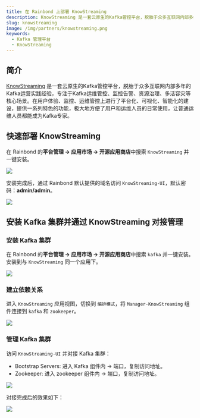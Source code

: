 ```yaml
---
title: 在 Rainbond 上部署 KnowStreaming
description: KnowStreaming 是一套云原生的Kafka管控平台，脱胎于众多互联网内部多年的Kafka运营实践经验，专注于Kafka运维管控、监控告警、资源治理、多活容灾等核心场景
slug: knowstreaming
image: /img/partners/knowstreaming.png
keywords:
  - Kafka 管理平台
  - KnowStreaming
---
```


## 简介

[KnowStreaming](https://github.com/didi/KnowStreaming) 是一套云原生的Kafka管控平台，脱胎于众多互联网内部多年的Kafka运营实践经验，专注于Kafka运维管控、监控告警、资源治理、多活容灾等核心场景。在用户体验、监控、运维管控上进行了平台化、可视化、智能化的建设，提供一系列特色的功能，极大地方便了用户和运维人员的日常使用，让普通运维人员都能成为Kafka专家。

## 快速部署 KnowStreaming

在 Rainbond 的**平台管理 -> 应用市场 -> 开源应用商店**中搜索 `KnowStreaming` 并一键安装。

![](https://static.goodrain.com/wechat/KnowStreaming/KnowStreaming-install.png)

安装完成后，通过 Rainbond 默认提供的域名访问 `KnowStreaming-UI`，默认密码：**admin/admin**。

![](https://static.goodrain.com/wechat/KnowStreaming/Topology.png)

## 安装 Kafka 集群并通过 KnowStreaming 对接管理

### 安装 Kafka 集群

在 Rainbond 的**平台管理 -> 应用市场 -> 开源应用商店**中搜索 `kafka` 并一键安装。安装到与 `KnowStreaming` 同一个应用下。

![](https://static.goodrain.com/wechat/KnowStreaming/kafka.png)

### 建立依赖关系

进入 `KnowStreaming` 应用视图，切换到 `编排模式`，将 `Manager-KnowStreaming` 组件连接到 `kafka` 和 `zookeeper`。

![](https://static.goodrain.com/wechat/KnowStreaming/ks-kafka.png)

### 管理 Kafka 集群

访问 `KnowStreaming-UI` 并对接 Kafka 集群：

- Bootstrap Servers: 进入 Kafka 组件内 -> 端口，复制访问地址。
- Zookeeper: 进入 zookeeper 组件内 -> 端口，复制访问地址。

![](https://static.goodrain.com/wechat/KnowStreaming/docking-cluster.png)

对接完成后的效果如下：

![](https://static.goodrain.com/wechat/KnowStreaming/ks-overview.png)
